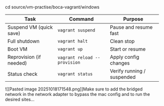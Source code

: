 
cd source/vm-practise/boca-vagrant/windows

|Task|Command|Purpose|
|---|---|---|
|Suspend VM (quick save)|`vagrant suspend`|Pause and resume fast|
|Full shutdown|`vagrant halt`|Clean stop|
|Boot VM|`vagrant up`|Start or resume|
|Reprovision (if needed)|`vagrant reload --provision`|Apply config changes|
|Status check|`vagrant status`|Verify running / suspended|
![[Pasted image 20251018171548.png]]Make sure to add the bridged network in the network adapter to bypass the mac config and to run the desired sites...